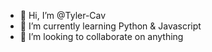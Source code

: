 - 👋 Hi, I’m @Tyler-Cav
- 🌱 I’m currently learning Python & Javascript
- 💞️ I’m looking to collaborate on anything

<!---
Tyler-Cav/Tyler-Cav is a ✨ special ✨ repository because its `README.md` (this file) appears on your GitHub profile.
You can click the Preview link to take a look at your changes.
--->
